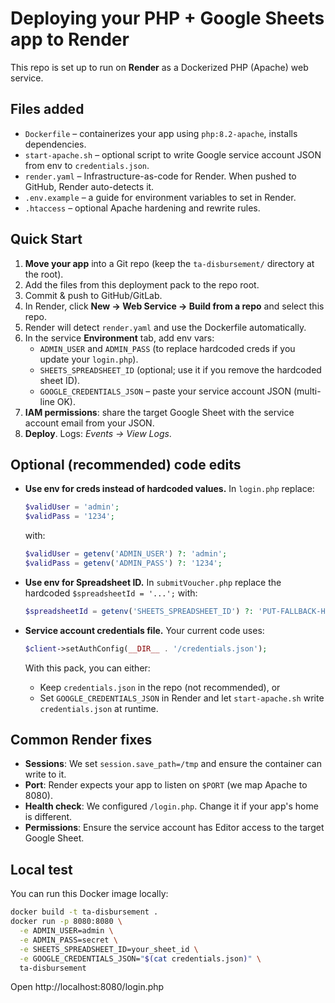 # Deploying your PHP + Google Sheets app to Render

This repo is set up to run on **Render** as a Dockerized PHP (Apache) web service.

## Files added
- `Dockerfile` – containerizes your app using `php:8.2-apache`, installs dependencies.
- `start-apache.sh` – optional script to write Google service account JSON from env to `credentials.json`.
- `render.yaml` – Infrastructure-as-code for Render. When pushed to GitHub, Render auto-detects it.
- `.env.example` – a guide for environment variables to set in Render.
- `.htaccess` – optional Apache hardening and rewrite rules.

## Quick Start
1. **Move your app** into a Git repo (keep the `ta-disbursement/` directory at the root).
2. Add the files from this deployment pack to the repo root.
3. Commit & push to GitHub/GitLab.
4. In Render, click **New → Web Service → Build from a repo** and select this repo.
5. Render will detect `render.yaml` and use the Dockerfile automatically.
6. In the service **Environment** tab, add env vars:
   - `ADMIN_USER` and `ADMIN_PASS` (to replace hardcoded creds if you update your `login.php`).
   - `SHEETS_SPREADSHEET_ID` (optional; use it if you remove the hardcoded sheet ID).
   - `GOOGLE_CREDENTIALS_JSON` – paste your service account JSON (multi-line OK).
7. **IAM permissions**: share the target Google Sheet with the service account email from your JSON.
8. **Deploy**. Logs: *Events → View Logs*.

## Optional (recommended) code edits

- **Use env for creds instead of hardcoded values.**
  In `login.php` replace:
  ```php
  $validUser = 'admin';
  $validPass = '1234';
  ```
  with:
  ```php
  $validUser = getenv('ADMIN_USER') ?: 'admin';
  $validPass = getenv('ADMIN_PASS') ?: '1234';
  ```

- **Use env for Spreadsheet ID.**
  In `submitVoucher.php` replace the hardcoded `$spreadsheetId = '...';` with:
  ```php
  $spreadsheetId = getenv('SHEETS_SPREADSHEET_ID') ?: 'PUT-FALLBACK-HERE';
  ```

- **Service account credentials file.**
  Your current code uses:
  ```php
  $client->setAuthConfig(__DIR__ . '/credentials.json');
  ```
  With this pack, you can either:
  - Keep `credentials.json` in the repo (not recommended), or
  - Set `GOOGLE_CREDENTIALS_JSON` in Render and let `start-apache.sh` write `credentials.json` at runtime.

## Common Render fixes
- **Sessions**: We set `session.save_path=/tmp` and ensure the container can write to it.
- **Port**: Render expects your app to listen on `$PORT` (we map Apache to 8080).
- **Health check**: We configured `/login.php`. Change it if your app's home is different.
- **Permissions**: Ensure the service account has Editor access to the target Google Sheet.

## Local test
You can run this Docker image locally:
```bash
docker build -t ta-disbursement .
docker run -p 8080:8080 \
  -e ADMIN_USER=admin \
  -e ADMIN_PASS=secret \
  -e SHEETS_SPREADSHEET_ID=your_sheet_id \
  -e GOOGLE_CREDENTIALS_JSON="$(cat credentials.json)" \
  ta-disbursement
```
Open http://localhost:8080/login.php
